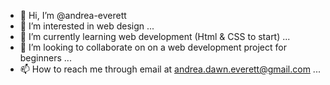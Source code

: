 - 👋 Hi, I’m @andrea-everett
- 👀 I’m interested in web design ...
- 🌱 I’m currently learning web development (Html & CSS to start) ...
- 💞️ I’m looking to collaborate on on a web development project for beginners ...
- 📫 How to reach me through email at andrea.dawn.everett@gmail.com ...

<!---
andrea-everett/andrea-everett is a ✨ special ✨ repository because its `README.md` (this file) appears on your GitHub profile.
You can click the Preview link to take a look at your changes.
--->
